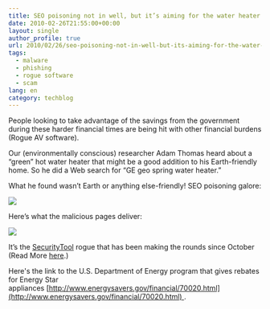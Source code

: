 ```yaml
---
title: SEO poisoning not in well, but it’s aiming for the water heater
date: 2010-02-26T21:55:00+00:00
layout: single
author_profile: true
url: 2010/02/26/seo-poisoning-not-in-well-but-its-aiming-for-the-water-heater/
tags:
  - malware
  - phishing
  - rogue software
  - scam
lang: en
category: techblog
---
```

People looking to take advantage of the savings from the government during these harder financial times are being hit with other financial burdens (Rogue AV software).

Our (environmentally conscious) researcher Adam Thomas heard about a “green” hot water heater that might be a good addition to his Earth-friendly home. So he did a Web search for “GE geo spring water heater.”

What he found wasn’t Earth or anything else-friendly! SEO poisoning galore:

[![](http://3.bp.blogspot.com/_vaUVXcmC3OI/S4g6XH78fjI/AAAAAAAABB0/R8EOFFL7CeQ/s640/Geo_20Spring_20water_20heater.PNG)](http://3.bp.blogspot.com/_vaUVXcmC3OI/S4g6XH78fjI/AAAAAAAABB0/R8EOFFL7CeQ/s1600-h/Geo_20Spring_20water_20heater.PNG)

Here’s what the malicious pages deliver:

[![](http://1.bp.blogspot.com/_vaUVXcmC3OI/S4g6Y3LfG_I/AAAAAAAABB8/JnGHrrGwS9E/s640/SecurityTool_GUI.jpg)](http://1.bp.blogspot.com/_vaUVXcmC3OI/S4g6Y3LfG_I/AAAAAAAABB8/JnGHrrGwS9E/s1600-h/SecurityTool_GUI.jpg)

It’s the [SecurityTool](http://sites.google.com/site/boelectronic/computer/malware/list-of-common-malwares/securitytool) rogue that has been making the rounds since October (Read More [here](http://sites.google.com/site/boelectronic/computer/malware/list-of-common-malwares/securitytool).)

Here's the link to the U.S. Department of Energy program that gives rebates for Energy Star appliances [http://www.energysavers.gov/financial/70020.html](http://www.energysavers.gov/financial/70020.html) .